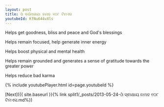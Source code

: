 ```yaml
---
layout: post
title: ଓଁ ଵର୍ଧମାନାଯା ନମାହ ୧୦୮ ଟିମଏସ
youtubeId: KfNu644vXls
---
```

 
 
Helps get goodness, bliss and peace and God's blessings
 
Helps remain focused, help generate inner energy 
 
Helps boost physical and mental health 
 
Helps remain grounded and generates a sense of gratitude towards the greater power 
 
Helps reduce bad karma
 
 
 
 


{% include youtubePlayer.html id=page.youtubeId %}
 
[Next]({{ site.baseurl }}{% link  split1/_posts/2013-05-24-ଓଁ ସ୍ଵାକ୍ଷାୟ ନମାହ ୧୦୮ ଟିମଏସ.md%})
 
